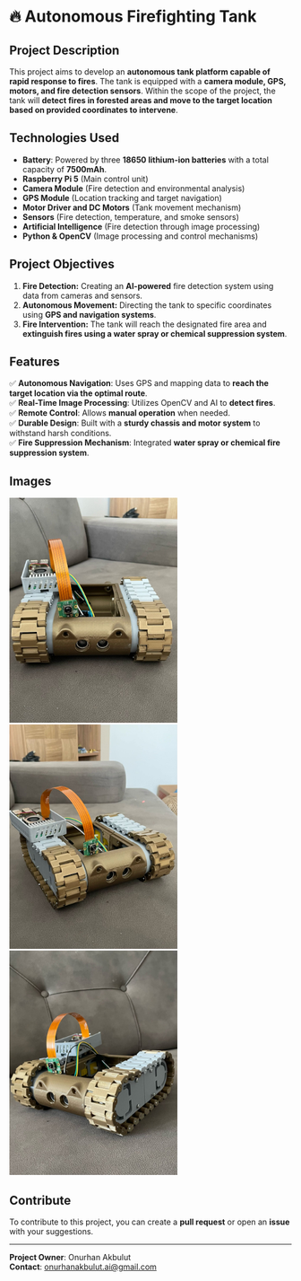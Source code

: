 # 🔥 Autonomous Firefighting Tank

##  Project Description
This project aims to develop an **autonomous tank platform capable of rapid response to fires**. The tank is equipped with a **camera module, GPS, motors, and fire detection sensors**. Within the scope of the project, the tank will **detect fires in forested areas and move to the target location based on provided coordinates to intervene**.

##  Technologies Used
- **Battery**: Powered by three **18650 lithium-ion batteries** with a total capacity of **7500mAh**.
- **Raspberry Pi 5** (Main control unit)
- **Camera Module** (Fire detection and environmental analysis)
- **GPS Module** (Location tracking and target navigation)
- **Motor Driver and DC Motors** (Tank movement mechanism)
- **Sensors** (Fire detection, temperature, and smoke sensors)
- **Artificial Intelligence** (Fire detection through image processing)
- **Python & OpenCV** (Image processing and control mechanisms)


##  Project Objectives
1. **Fire Detection:** Creating an **AI-powered** fire detection system using data from cameras and sensors.
2. **Autonomous Movement:** Directing the tank to specific coordinates using **GPS and navigation systems**.
3. **Fire Intervention:** The tank will reach the designated fire area and **extinguish fires using a water spray or chemical suppression system**.

##  Features
✅ **Autonomous Navigation**: Uses GPS and mapping data to **reach the target location via the optimal route**.  
✅ **Real-Time Image Processing**: Utilizes OpenCV and AI to **detect fires**.  
✅ **Remote Control**: Allows **manual operation** when needed.  
✅ **Durable Design**: Built with a **sturdy chassis and motor system** to withstand harsh conditions.  
✅ **Fire Suppression Mechanism**: Integrated **water spray or chemical fire suppression system**.  

##  Images
<img src="images/photo1.jpeg" alt="Project Image 1" width="300"/>
<img src="images/photo2.jpeg" alt="Project Image 2" width="300"/>
<img src="images/photo3.jpeg" alt="Project Image 3" width="300"/>

##  Contribute
To contribute to this project, you can create a **pull request** or open an **issue** with your suggestions.

---
 **Project Owner**: Onurhan Akbulut  
 **Contact**: onurhanakbulut.ai@gmail.com
